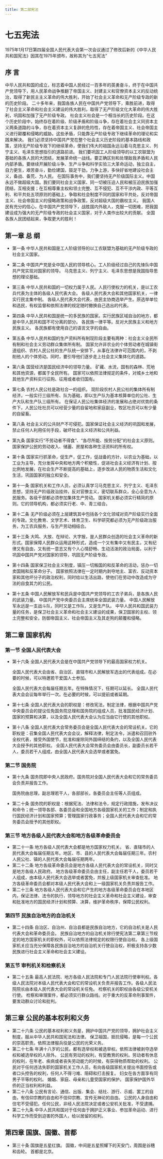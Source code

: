 ```yaml
---
title: 第二部宪法
---
```


# 七五宪法

1975年1月17日第四届全国人民代表大会第一次会议通过了修改后新的《中华人民共和国宪法》因其在1975年颁布，故称其为“七五宪法”

## 序 言

中华人民共和国的成立，标志着中国人民经过一百多年的英勇奋斗，终于在中国共产党领导下，用人民革命战争推翻了帝国主义、封建主义和官僚资本主义的反动统治，取得了新民主主义革命的伟大胜利，开始了社会主义革命和无产阶级专政的新的历史阶段。
二十多年来，我国各族人民在中国共产党领导下，乘胜前进，取得了社会主义革命和社会主义建设的伟大胜利，取得了无产阶级文化大革命的伟大胜利，巩固和加强了无产阶级专政。
社会主义社会是一个相当长的历史阶段。在这个历史阶段中，始终存在着阶级、阶级矛盾和阶级斗争，存在着社会主义同资本主义两条道路的斗争，存在着资本主义复辟的危险性，存在着帝国主义、社会帝国主义进行颠覆和侵略的威胁。这些矛盾，只能靠无产阶级专政下继续革命的理论和实践来解决。
我们必须坚持中国共产党在整个社会主义历史阶段的基本路线和政策，坚持无产阶级专政下的继续革命，使我们伟大的祖国永远沿着马克思主义、列宁主义、毛泽东思想指引的道路前进。
我们要巩固工人阶级领导的以工农联盟为基础的各族人民的大团结，发展革命统一战线。要正确区别和处理敌我矛盾和人民内部矛盾。要继续开展阶级斗争、生产斗争和科学实验三大革命运动，独立自主，自力更生，艰苦奋斗，勤俭建国，鼓足干劲，力争上游，多快好省地建设社会主义，备战、备荒、为人民。
在国际事务中，我们要坚持无产阶级国际主义。中国永远不做超级大国。我们要同社会主义国家、同一切被压迫人民和被压迫民族加强团结，互相支援；在互相尊重主权和领土完整、互不侵犯、互不干涉内政、平等互利、和平共处五项原则的基础上，争取和社会制度不同的国家和平共处，反对帝国主义、社会帝国主义的侵略政策和战争政策，反对超级大国的霸权主义。
我国人民有充分的信心，在中国共产党领导下，战胜国内外敌人，克服一切困难，把我国建设成为强大的无产阶级专政的社会主义国家，对于人类作出较大的贡献。
全国各族人民团结起来，争取更大的胜利！

##  第一章 总 纲

+ 第一条 中华人民共和国是工人阶级领导的以工农联盟为基础的无产阶级专政的社会主义国家。

+ 第二条 中国共产党是全中国人民的领导核心。工人阶级经过自己的先锋队中国共产党实现对国家的领导。
  马克思主义、列宁主义、毛泽东思想是我国指导思想的理论基础。

+ 第三条 中华人民共和国的一切权力属于人民。人民行使权力的机关，是以工农兵代表为主体的各级人民代表大会。
  各级人民代表大会和其他国家机关，一律实行民主集中制。
  各级人民代表大会代表，由民主协商选举产生。原选举单位和选民，有权监督和依照法律的规定随时撤换自己选出的代表。

+ 第四条 中华人民共和国是统一的多民族的国家。实行民族区域自治的地方，都是中华人民共和国不可分离的部分。
  各民族一律平等。反对大民族主义和地方民族主义。
  各民族都有使用自己的语言文字的自由。

+ 第五条 中华人民共和国的生产资料所有制现阶段主要有两种：社会主义全民所有制和社会主义劳动群众集体所有制。
  国家允许非农业的个体劳动者在城镇街道组织、农村人民公社的生产队统一安排下，从事在法律许可范围内的，不剥削他人的个体劳动。同时，要引导他们逐步走上社会主义集体化的道路。

+ 第六条 国营经济是国民经济中的领导力量。
  矿藏、水流，国有的森林、荒地和其他资源，都属于全民所有。
  国家可以依照法律规定的条件，对城乡土地和其他生产资料实行征购、征用或者收归国有。

+ 第七条 农村人民公社是政社合一的组织。
  现阶段农村人民公社的集体所有制经济，一般实行三级所有、队为基础，即以生产队为基本核算单位的公社、生产大队和生产队三级所有。
  在保证人民公社集体经济的发展和占绝对优势的条件下，人民公社社员可以经营少量的自留地和家庭副业，牧区社员可以有少量的自留畜。

+ 第八条 社会主义的公共财产不可侵犯。国家保证社会主义经济的巩固和发展，禁止任何人利用任何手段，破坏社会主义经济和公共利益。

+ 第九条 国家实行“不劳动者不得食”、“各尽所能、按劳分配”的社会主义原则。
  国家保护公民的劳动收入、储蓄、房屋和各种生活资料的所有权。

+ 第十条 国家实行抓革命，促生产，促工作，促战备的方针，以农业为基础，以工业为主导，充分发挥中央和地方两个积极性，促进社会主义经济有计划、按比例地发展，在社会生产不断提高的基础上，逐步改进人民的物质生活和文化生活，巩固国家的独立和安全。

+ 第十一条 国家机关和工作人员，必须认真学习马克思主义、列宁主义、毛泽东思想，坚持无产阶级政治挂帅，反对官僚主义，密切联系群众，全心全意为人民服务。各级干部都必须参加集体生产劳动。
  国家机关都必须实行精简的原则。它的领导机构，都必须实行老、中、青三结合。

+ 第十二条 无产阶级必须在上层建筑其中包括各个文化领域对资产阶级实行全面的专政。文化教育、文学艺术、体育卫生、科学研究都必须为无产阶级政治服务，为工农兵服务，与生产劳动相结合。

+ 第十三条 大鸣、大放、在辩论、大字报，是人民群众创造的社会主义革命的新形式。国家保障人民群众运用这种形式，造成一个又有集中又有民主，又有纪律又有自由，又有统一意志又有个人心情舒畅、生动活泼的政治局面，以利于巩固中国共产党对国家的领导，巩固无产阶级专政。

+ 第十四条 国家保卫社会主义制度，镇压一切叛国的和反革命的活动，惩办一切卖国贼和反革命分子。
  国家依照法律在一定时期内剥夺地主、富农、反动资本家和其他坏分子的政治权利，同时给以生活出路，使他们在劳动中改造成为守法的自食其力的公民。

+ 第十五条 中国人民解放军和民兵是中国共产党领导的工农子弟兵，是各族人民的武装力量。
  中国共产党中央委员会主席统率全国武装力量。
  中国人民解放军永远是一支战斗队，同时又是工作队，又是生产队。
  中华人民共和国武装力量的任务，是保卫社会主义革命和社会主义建设的成果，保卫国家的主权、领土完整和安全，防御帝国主义、社会帝国主义及其走狗的颠覆和侵略。

## 第二章 国家机构

### 第一节 全国人民代表大会

+ 第十六条 全国人民代表大会是在中国共产党领导下的最高国家权力机关。

    全国人民代表大会由省、自治区、直辖市和人民解放军选出的代表组成。在必要的时候，可以特邀若干爱国人士参加。

    全国人民代表大会每届任期五年。在特殊情况下，任期可以延长。
    全国人民代表大会会议每年举行一次。在必要的时候，可以提前或者延期。

+ 第十七条 全国人民代表大会的职权是：修改宪法，制定法律，根据中国共产党中央委员会的提议任免国务院总理和国务院的组成人员，批准国民经济计划、国家的预算和决算，以及全国人民代表大会认为应当由它行使的其他职权。

+ 第十八条 全国人民代表大会常务委员会是全国人民代表大会的常设机关。它的职权是：召集全国人民代表大会会议，解释法律，制定法令，派遣和召回驻外全权代表，接受外国使节，批准和废除同外国缔结的条约，以及全国人民代表大会授予的其他职权。
  全国人民代表大会常务委员会由委员长，副委员长若干人，委员若干人组成，由全国人民代表大会选举或者罢免。
  
### 第二节 国务院

+ 第十九条 国务院即中央人民政府。国务院对全国人民代表大会和它的常务委员会负责并报告工作。

    国务院由总理，副总理若干人，各部部长，各委员会主任等人员组成。

+ 第二十条 国务院的职权是：根据宪法、法律和法令，规定行政措施，发布决议和命令；统一领导各部、各委员会和全国地方各级国家机关的工作；制定和执行国民经济计划和国家预算；管理国家行政事务；全国人民代表大会和它的常务委员会授予的其他职权。

### 第三节 地方各级人民代表大会和地方各级革命委员会

+ 第二十一条 地方各级人民代表大会都是地方国家权力机关。
    省、直辖市的人民代表大会每届任期五年。地区、市、县的人民代表大会每届任期三年。农村人民公社、镇的人民代表大会每届任期两年。
+ 第二十二条 地方各级革命委员会是地方各级人民代表大会的常设机关，同时又是地方各级人民政府。
    地方各级革命委员会由主任，副主任若干人，委员若干人组成，由本级人民代表大会选举或者罢免，并报上级国家机关审查批准。
    地方各级革命委员会都对本级人民代表大会和上一级国家机关负责并报告工作。
+ 第二十三条 地方各级人民代表大会和它产生的地方各级革命委员会在本地区内，保证法律、法令的执行，领导地方的社会主义革命和社会主义建设，审查和批准地方的国民经济计划和预算、决算，维护革命秩序，保障公民权利。
### 第四节 民族自治地方的自治机关
+ 第二十四条 自治区、自治州、自治县都是民族自治地方，它的自治机关是人民代表大会和革命委员会。
    民族自治地方的自治机关除行使宪法第二章第三节规定的地方国家机关的职权外，可以依照法律规定的权限行使自治权。
    各上级国家机关应当充分保障各民族自治地方的自治机关行使自治权，积极支持各少数民族进行社会主义革命和社会主义建设。
    
### 第五节 审判机关和检察机关

+ 第二十五条 最高人民法院、地方各级人民法院和专门人民法院行使审判权。各级人民法院对本级人民代表大会和它的常设机关负责并报告工作。各级人民法院院长由本级人民代表大会的常设机关任免。
    检察机关的职权由各级公安机关行使。
    检察和审理案件，都必须实行群众路线。对于重大的反革命刑事案件，要发动群众讨论和批判。

## 第三章 公民的基本权利和义务

+ 第二十六条 公民的基本权利和义务是，拥护中国共产党的领导，拥护社会主义制度，服从中华人民共和国宪法和法律。
    保卫祖国，抵抗侵略，是每一个公民的崇高职责。依照法律服兵役是公民的光荣义务。
+ 第二十七条 年满十八岁的公民，都有选举权和被选举权。依照法律被剥夺选举权和被选举权的人除外。
    公民有劳动的权利，有受教育的权利。劳动者有休息的权利，在年老、疾病或者丧失劳动能力的时候，有获得物质帮助的权利。
    公民对于任何违法失职的国家机关工作人员，有向各级国家机关提出书面控告或者口头控告的权利，任何人不得刁难、阻碍和打击报复。
    妇女在各方面享有同男子平等的权利。
    婚姻、家庭、母亲和儿童受国家的保护。
    国家保护国外华侨的正当权利和利益。
+ 第二十八条 公民有言论、通信、出版、集会、结社、游行、示威、罢工的自由，有信仰宗教的自由和不信仰宗教、宣传无神论的自由。
    公民的人身自由和住宅不受侵犯。任何公民，非经人民法院决定或者公安机关批准，不受逮捕。
+ 第二十九条 中华人民共和国对于任何由于拥护正义事业、参加革命运动、进行科学工作而受到迫害的外国人，给以居留的权利。

## 第四章 国旗、国徽、首都

+ 第三十条 国旗是五星红旗。
    国徽，中间是五星照耀下的天安门，周围是谷穗和齿轮。
    首都是北京。